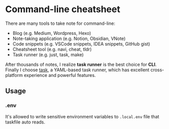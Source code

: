 # Command-line cheatsheet

There are many tools to take note for command-line:

- Blog (e.g. Medium, Wordpress, Hexo)
- Note-taking application (e.g. Notion, Obsidian, VNote)
- Code snippets (e.g. VSCode snippets, IDEA snippets, GitHub gist)
- Cheatsheet tool (e.g. navi, cheat, tldr)
- Task runner (e.g. just, task, make)

After thousands of notes, I realize **task runner** is the best choice for **CLI**. Finally I choose [task](https://taskfile.dev/), a YAML-based task runner, which has excellent cross-platform experience and powerful features.

## Usage

### .env

It's allowed to write sensitive environment variables to `.local.env` file that taskfile auto reads.

